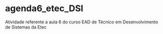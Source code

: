 # agenda6_etec_DSI
Atividade referente a aula 6 do curso EAD de Técnico em Desenvolvimento de Sistemas da Etec
